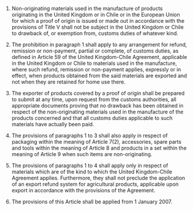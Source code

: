 1.	Non-originating materials used in the manufacture of products originating in the United Kingdom or in Chile or in the European Union for which a proof of origin is issued or made out in accordance with the provisions of Title V shall not be subject in the United Kingdom or Chile to drawback of, or exemption from, customs duties of whatever kind. 
 
2.	The prohibition in paragraph 1 shall apply to any arrangement for refund, remission or non-payment, partial or complete, of customs duties, as defined in Article 59 of the United Kingdom-Chile Agreement, applicable in the United Kingdom or Chile to materials used in the manufacture, where such refund, remission or non-payment applies, expressly or in effect, when products obtained from the said materials are exported and not when they are retained for home use there. 
 
3.	The exporter of products covered by a proof of origin shall be prepared to submit at any time, upon request from the customs authorities, all appropriate documents proving that no drawback has been obtained in respect of the non-originating materials used in the manufacture of the products concerned and that all customs duties applicable to such materials have actually been paid. 
 
4.	The provisions of paragraphs 1 to 3 shall also apply in respect of packaging within the meaning of Article 7(2), accessories, spare parts and tools within the meaning of Article 8 and products in a set within the meaning of Article 9 when such items are non-originating. 
 
5.	The provisions of paragraphs 1 to 4 shall apply only in respect of materials which are of the kind to which the United Kingdom-Chile Agreement applies. Furthermore, they shall not preclude the application of an export refund system for agricultural products, applicable upon export in accordance with the provisions of the Agreement. 
 
6.	The provisions of this Article shall be applied from 1 January 2007. 
